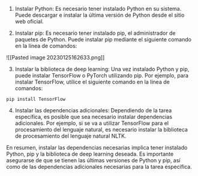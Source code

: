 1.  Instalar Python: Es necesario tener instalado Python en su sistema. Puede descargar e instalar la última versión de Python desde el sitio web oficial.
    
2.  Instalar pip: Es necesario tener instalado pip, el administrador de paquetes de Python. Puede instalar pip mediante el siguiente comando en la línea de comandos:

![[Pasted image 20230125162633.png]]

3.  Instalar la biblioteca de deep learning: Una vez instalado Python y pip, puede instalar TensorFlow o PyTorch utilizando pip. Por ejemplo, para instalar TensorFlow, utilice el siguiente comando en la línea de comandos:
```
pip install TensorFlow
```
4.  Instalar las dependencias adicionales: Dependiendo de la tarea específica, es posible que sea necesario instalar dependencias adicionales. Por ejemplo, si se va a utilizar TensorFlow para el procesamiento del lenguaje natural, es necesario instalar la biblioteca de procesamiento del lenguaje natural NLTK.

En resumen, instalar las dependencias necesarias implica tener instalado Python, pip y la biblioteca de deep learning deseada. Es importante asegurarse de que se tienen las últimas versiones de Python y pip, así como de las dependencias adicionales necesarias para la tarea específica.